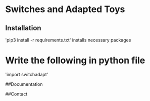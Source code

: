 # Switches and Adapted Toys 
## Installation
'pip3 install -r requirements.txt' installs necessary packages

# Write the following in python file
'import switchadapt'

##Documentation


##Contact 
